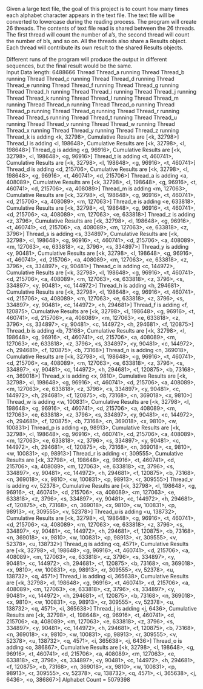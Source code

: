 Given a large text file, the goal of this project is to count how many times each alphabet character appears in the text file. 
The text file will be converted to lowercase during the reading process. The program will create 26 threads. The contents of text file 
read is shared between the 26 threads. The first thread will count the number of a’s, the second thread will count the number of b’s, 
and so on. All the threads also share a Results object. Each thread will contribute its own result to the shared Results objects.

Different runs of the program will produce the output in different sequences, but the final result would be the same.  
Input Data length: 6488666 Thread Thread_a running Thread Thread_b running Thread Thread_c running Thread Thread_d running Thread Thread_e running Thread Thread_f running Thread Thread_g running Thread Thread_h running Thread Thread_i running Thread Thread_j running Thread Thread_k running Thread Thread_l running 
Thread Thread_m running Thread Thread_n running Thread Thread_o running Thread Thread_p running Thread Thread_q running Thread Thread_r running Thread Thread_s running Thread Thread_t running Thread Thread_u running Thread Thread_v running Thread Thread_w running Thread Thread_x running Thread Thread_y running Thread Thread_z running Thread_k is adding <k, 32798>,    Cumulative Results are [<k, 32798>] Thread_l is adding <l, 198648>,    Cumulative Results are [<k, 32798>, <l, 198648>] Thread_g is adding <g, 96916>,    Cumulative Results are [<k, 32798>, <l, 198648>, <g, 96916>] Thread_t is adding <t, 460741>,    Cumulative Results are [<k, 32798>, <l, 198648>, <g, 96916>, <t, 460741>] Thread_d is adding <d, 215706>,    Cumulative Results are [<k, 32798>, <l, 198648>, <g, 96916>, <t, 460741>, <d, 215706>] Thread_a is adding <a, 408089>,    Cumulative Results are [<k, 32798>, <l, 198648>, <g, 96916>, <t, 460741>, <d, 215706>, <a, 408089>] Thread_m is adding <m, 127063>,    Cumulative Results are [<k, 32798>, <l, 198648>, <g, 96916>, <t, 460741>, <d, 215706>, <a, 408089>, <m, 127063>] Thread_e is adding <e, 633818>,    Cumulative Results are [<k, 32798>, <l, 198648>, <g, 96916>, <t, 460741>, <d, 215706>, <a, 408089>, <m, 127063>, <e, 633818>] Thread_z is adding <z, 3796>,    Cumulative Results are [<k, 32798>, <l, 198648>, <g, 96916>, <t, 460741>, <d, 215706>, <a, 408089>, <m, 127063>, <e, 633818>, <z, 3796>] Thread_s is adding <s, 334897>,    Cumulative Results are [<k, 32798>, <l, 198648>, <g, 96916>, <t, 460741>, <d, 215706>, <a, 408089>, <m, 127063>, <e, 633818>, <z, 3796>, <s, 334897>] Thread_y is adding <y, 90481>,    Cumulative Results are [<k, 32798>, <l, 198648>, <g, 96916>, <t, 460741>, <d, 215706>, <a, 408089>, <m, 127063>, <e, 633818>, <z, 3796>, <s, 334897>, <y, 90481>] Thread_c is adding <c, 144972>,    Cumulative Results are [<k, 32798>, <l, 198648>, <g, 96916>, <t, 460741>, <d, 215706>, <a, 408089>, <m, 127063>, <e, 633818>, <z, 3796>, <s, 334897>, <y, 90481>, <c, 144972>] Thread_h is adding <h, 294681>,    Cumulative Results are [<k, 32798>, <l, 198648>, <g, 96916>, <t, 460741>, <d, 215706>, <a, 408089>, <m, 127063>, <e, 633818>, <z, 3796>, <s, 334897>, <y, 90481>, <c, 144972>, <h, 294681>] Thread_f is adding <f, 120875>,    Cumulative Results are [<k, 32798>, <l, 198648>, <g, 96916>, <t, 460741>, <d, 215706>, <a, 408089>, <m, 127063>, <e, 633818>, <z, 3796>, <s, 334897>, <y, 90481>, <c, 144972>, <h, 294681>, <f, 120875>] Thread_b is adding <b, 73168>,    Cumulative Results are [<k, 32798>, <l, 198648>, <g, 96916>, <t, 460741>, <d, 215706>, <a, 408089>, <m, 127063>, <e, 633818>, <z, 3796>, <s, 334897>, <y, 90481>, <c, 144972>, <h, 294681>, <f, 120875>, <b, 73168>] Thread_n is adding <n, 369018>,  
  Cumulative Results are [<k, 32798>, <l, 198648>, <g, 96916>, <t, 460741>, <d, 215706>, <a, 408089>, <m, 127063>, <e, 633818>, <z, 3796>, <s, 334897>, <y, 90481>, <c, 144972>, <h, 294681>, <f, 120875>, <b, 73168>, <n, 369018>] Thread_x is adding <x, 9810>,    Cumulative Results are [<k, 32798>, <l, 198648>, <g, 96916>, <t, 460741>, <d, 215706>, <a, 408089>, <m, 127063>, <e, 633818>, <z, 3796>, <s, 334897>, <y, 90481>, <c, 144972>, <h, 294681>, <f, 120875>, <b, 73168>, <n, 369018>, <x, 9810>] Thread_w is adding <w, 100831>,    Cumulative Results are [<k, 32798>, <l, 198648>, <g, 96916>, <t, 460741>, <d, 215706>, <a, 408089>, <m, 127063>, <e, 633818>, <z, 3796>, <s, 334897>, <y, 90481>, <c, 144972>, <h, 294681>, <f, 120875>, <b, 73168>, <n, 369018>, <x, 9810>, <w, 100831>] Thread_p is adding <p, 98913>,    Cumulative Results are [<k, 32798>, <l, 198648>, <g, 96916>, <t, 460741>, <d, 215706>, <a, 408089>, <m, 127063>, <e, 633818>, <z, 3796>, <s, 334897>, <y, 90481>, <c, 144972>, <h, 294681>, <f, 120875>, <b, 73168>, <n, 369018>, <x, 9810>, <w, 100831>, <p, 98913>] Thread_r is adding <r, 309555>,    Cumulative Results are [<k, 32798>, <l, 198648>, <g, 96916>, <t, 460741>, <d, 215706>, <a, 408089>, <m, 127063>, <e, 633818>, <z, 3796>, <s, 334897>, <y, 90481>, <c, 144972>, <h, 294681>, <f, 120875>, <b, 73168>, <n, 369018>, <x, 9810>, <w, 100831>, <p, 98913>, <r, 309555>] Thread_v is adding <v, 52378>,    Cumulative Results are [<k, 32798>, <l, 198648>, <g, 96916>, <t, 460741>, <d, 215706>, <a, 408089>, <m, 127063>, <e, 633818>, <z, 3796>, <s, 334897>, <y, 90481>, <c, 144972>, <h, 294681>, <f, 120875>, <b, 73168>, <n, 369018>, <x, 9810>, <w, 100831>, <p, 98913>, <r, 309555>, <v, 52378>] Thread_u is adding <u, 138732>,    Cumulative Results are [<k, 32798>, <l, 198648>, <g, 96916>, <t, 460741>, <d, 215706>, <a, 408089>, <m, 127063>, <e, 633818>, <z, 3796>, <s, 334897>, <y, 90481>, <c, 144972>, <h, 294681>, <f, 120875>, <b, 73168>, <n, 369018>, <x, 9810>, <w, 100831>, <p, 98913>, <r, 309555>, <v, 52378>, <u, 138732>] Thread_q is adding <q, 4571>,    Cumulative Results are [<k, 32798>, <l, 198648>, <g, 96916>, <t, 460741>, <d, 215706>, <a, 408089>, <m, 127063>, <e, 633818>, <z, 3796>, <s, 334897>, <y, 90481>, <c, 144972>, <h, 294681>, <f, 120875>, <b, 73168>, <n, 369018>, <x, 9810>, <w, 100831>, <p, 98913>, <r, 309555>, <v, 52378>, <u, 138732>, <q, 4571>] Thread_i is adding <i, 365638>,    Cumulative Results are [<k, 32798>, <l, 198648>, <g, 96916>, <t, 460741>, <d, 215706>, <a, 408089>, <m, 127063>, <e, 633818>, <z, 3796>, <s, 334897>, <y, 90481>, <c, 144972>, <h, 294681>, <f, 120875>, <b, 73168>, <n, 369018>, <x, 9810>, <w, 100831>, <p, 98913>, <r, 309555>, <v, 52378>, <u, 138732>, <q, 4571>, <i, 365638>] Thread_j is adding <j, 6436>,    Cumulative Results are [<k, 32798>, <l, 198648>, <g, 96916>, <t, 460741>, <d, 215706>, <a, 408089>, <m, 127063>, <e, 633818>, <z, 3796>, <s, 334897>, <y, 90481>, <c, 144972>, <h, 294681>, <f, 120875>, <b, 73168>, <n, 369018>, <x, 9810>, <w, 100831>, <p, 98913>, <r, 309555>, <v, 52378>, <u, 138732>, <q, 4571>, <i, 365638>, <j, 6436>] Thread_o is adding <o, 386867>,    Cumulative Results are [<k, 32798>, <l, 198648>, <g, 96916>, <t, 460741>, <d, 215706>, <a, 408089>, <m, 127063>, <e, 633818>, <z, 3796>, <s, 334897>, <y, 90481>, <c, 144972>, <h, 294681>, <f, 120875>, <b, 73168>, <n, 369018>, <x, 9810>, <w, 100831>, <p, 98913>, <r, 309555>, <v, 52378>, <u, 138732>, <q, 4571>, <i, 365638>, <j, 6436>, <o, 386867>] 
 Alphabet Count  = 5079398 
